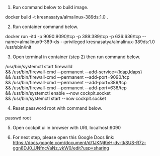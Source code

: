 1. Run command below to build image.

docker build -t kresnasatya/almalinux-389ds:1.0 .

2. Run container command below.

docker run -itd -p 9090:9090/tcp -p 389:389/tcp -p 636:636/tcp --name=almalinux9-389-ds --privileged kresnasatya/almalinux-389ds:1.0 /usr/sbin/init

3. Open terminal in container (step 2) then run command below.

/usr/bin/systemctl start firewalld \
&& /usr/bin/firewall-cmd --permanent --add-service={ldap,ldaps} \
&& /usr/bin/firewall-cmd --permanent --add-port=9090/tcp \
&& /usr/bin/firewall-cmd --permanent --add-port=389/tcp \
&& /usr/bin/firewall-cmd --permanent --add-port=636/tcp \
&& /usr/bin/systemctl enable --now cockpit.socket \
&& /usr/bin/systemctl start --now cockpit.socket

4. Reset password root with command below.

passwd root

5. Open cockpit ui in browser with URL localhost:9090

6. For next step, please open this Google Docs link: https://docs.google.com/document/d/1JKNjKeH-dv-tkSUS-R7z-ggn8DJ0_UNfncVaNz_ykW0/edit?usp=sharing